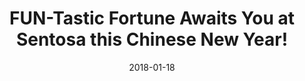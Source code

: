 ---
layout: post
title: FUN-Tastic Fortune Awaits You at Sentosa this Chinese New Year!
date:   2018-01-18
file_url: /resources/news/files/20180118_Media Release_FUN-Tastic_Fortune_awaits _you_on_Sentosa_this_Chinese_New_Year!.pdf
---